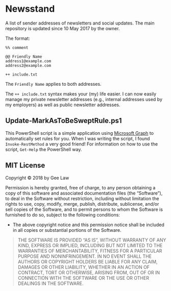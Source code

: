 # Newsstand

A list of sender addresses of newsletters and social updates. The main repository is updated since 10 May 2017 by the owner.

The format:

```
%% comment

@@ Friendly Name
address1@example.com
address2@example.com

++ include.txt

```

The `Friendly Name` applies to both addresses.

The `++ include.txt` syntax makes your (my) life easier. I can now easily manage my private newsletter addresses (e.g., internal addresses used by my employers) as well as public newsletter addresses.

## Update-MarkAsToBeSweptRule.ps1

This PowerShell script is a simple application using [Microsoft Graph](https://developer.microsoft.com/en-us/graph) to automatically set rules for you. When I was writing the script, I found `Invoke-RestMethod` a very good friend! For information on how to use the script, `Get-Help` the PowerShell way.

## MIT License

Copyright © 2018 by Gee Law

Permission is hereby granted, free of charge, to any person obtaining a copy of this software and associated documentation files (the “Software”), to deal in the Software without restriction, including without limitation the rights to use, copy, modify, merge, publish, distribute, sublicense, and/or sell copies of the Software, and to permit persons to whom the Software is furnished to do so, subject to the following conditions:

- The above copyright notice and this permission notice shall be included in all copies or substantial portions of the Software.

> THE SOFTWARE IS PROVIDED “AS IS”, WITHOUT WARRANTY OF ANY KIND, EXPRESS OR IMPLIED, INCLUDING BUT NOT LIMITED TO THE WARRANTIES OF MERCHANTABILITY, FITNESS FOR A PARTICULAR PURPOSE AND NONINFRINGEMENT. IN NO EVENT SHALL THE AUTHORS OR COPYRIGHT HOLDERS BE LIABLE FOR ANY CLAIM, DAMAGES OR OTHER LIABILITY, WHETHER IN AN ACTION OF CONTRACT, TORT OR OTHERWISE, ARISING FROM, OUT OF OR IN CONNECTION WITH THE SOFTWARE OR THE USE OR OTHER DEALINGS IN THE SOFTWARE.
